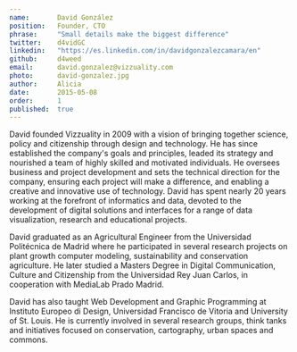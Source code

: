 ```yaml
---
name:       David González
position:   Founder, CTO
phrase:     "Small details make the biggest difference"
twitter:    d4vidGC
linkedin:   "https://es.linkedin.com/in/davidgonzalezcamara/en"
github:		d4weed
email:      david.gonzalez@vizzuality.com
photo:      david-gonzalez.jpg
author:     Alicia
date:       2015-05-08
order:      1
published:  true
---
```


David founded Vizzuality in 2009 with a vision of bringing together science, policy and citizenship through design and technology. He has since established the company's goals and principles, leaded its strategy and nourished a team of highly skilled and motivated individuals. He oversees business and project development and sets the technical direction for the company, ensuring each project will make a difference, and enabling a creative and innovative use of technology. David has spent nearly 20 years working at the forefront of informatics and data, devoted to the development of digital solutions and interfaces for a range of data visualization, research and educational projects.

David graduated as an Agricultural Engineer from the Universidad Politécnica de Madrid where he participated in several research projects on plant growth computer modeling, sustainability and conservation agriculture. He later studied a Masters Degree in Digital Communication, Culture and Citizenship from the Universidad Rey Juan Carlos, in cooperation with MediaLab Prado Madrid. 

David has also taught Web Development and Graphic Programming at Instituto Europeo di Design, Universidad Francisco de Vitoria and University of St. Louis. He is currently involved in several research groups, think tanks and initiatives focused on conservation, cartography, urban spaces and commons.
